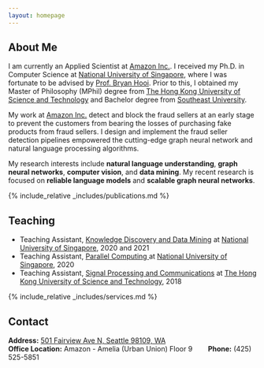 ```yaml
---
layout: homepage
---
```


## About Me

I am currently an Applied Scientist at [Amazon Inc.](https://www.amazon.science/). I received my Ph.D. in Computer Science at [National University of Singapore](https://nus.edu.sg/), where I was fortunate to be advised by [Prof. Bryan Hooi](http://bhooi.github.io/). Prior to this, I obtained my Master of Philosophy (MPhil) degree from [The Hong Kong University of Science and Technology](https://hkust.edu.hk/) and Bachelor degree from [Southeast University](https://www.seu.edu.cn/english/_t1875/main.htm).

My work at [Amazon Inc.](https://www.amazon.science/) detect and block the fraud sellers at an early stage to prevent the customers from bearing the losses of purchasing fake products from fraud sellers.
I design and implement the fraud seller detection pipelines empowered the cutting-edge graph neural network and natural language processing algorithms.

My research interests include **natural language understanding**, **graph neural networks**, **computer vision**, and **data mining**.
My recent research is focused on **reliable language models** and **scalable graph neural networks**.

<!--
<strong style="color:#e74d3c; font-weight:600">I am looking for a postdoc or research scientist position in the US and EU. I would appreciate a ping if you see a job I might fit.</strong>
-->

<!-- ## News

<ul>
<li><strong>[Feb. 2023]</strong> Two papers about <a href="./#publications">continual learning</a> are accepted to <a href="http://cvpr2023.thecvf.com/">CVPR 2023</a>.</li>
  <li><strong>[Feb. 2023]</strong> I will serve as an area chair of <a href="https://www.auai.org/uai2023/">UAI 2023</a>.</li>
  <li><strong>[Dec. 2022]</strong> <a href="https://www.bmvc2023.org">BMVC 2023</a> will be held in Aberdeen, UK, and I will serve as the website chair.</li>
  <li><strong>[Nov. 2022]</strong> Our paper about <a href="https://pure.mpg.de/rest/items/item_3478882_1/component/file_3478883/content">class-incremental learning</a> is accepted to <a href="https://aaai.org/Conferences/AAAI-23/">AAAI 2023</a>.</li>
  <li><strong>[Oct. 2022]</strong> I am recognized as a top reviewer for <a href="https://neurips.cc/Conferences/2022/ProgramCommittee">NeurIPS 2022</a>.</li>
  
<li> <a href="javascript:toggle_vis('newsmore')">Show more</a> </li>
<div id="newsmore" style="display:none"> 
  <li><strong>[Aug. 2022]</strong> I will serve as an area chair of <a href="https://aistats.org/aistats2023/">AISTATS 2023</a>.</li>
  <li><strong>[Jun. 2022]</strong> I will serve as a student mentor of <a href="https://sites.google.com/view/cvpr-academy/">the CVPR Academy</a> at <a href="http://cvpr2022.thecvf.com/">CVPR 2022</a>.</li>
  <li><strong>[Jun. 2022]</strong> I will serve as a website chair of <a href="https://bmvc2022.org/people/organisers/">BMVC 2022</a>, along with <a href="https://yashbhalgat.github.io/">Yash Bhalgat</a>.</li>
  <li><strong>[Sep. 2021]</strong> Our paper about <a href="https://openreview.net/pdf?id=BfPzZSype5M">class-incremental learning</a> is accepted to <a href="https://neurips.cc/Conferences/2021">NeurIPS 2021</a>.</li>
  <li><strong>[Mar. 2021]</strong> Our paper about <a href="https://arxiv.org/pdf/2010.05063.pdf">class-incremental learning</a> is accepted to <a href="http://cvpr2021.thecvf.com/">CVPR 2021</a>.</li>
  <li><strong>[Jul. 2020]</strong> Our paper about <a href="https://link.springer.com/content/pdf/10.1007%2F978-3-030-58517-4_24.pdf">few-shot learning</a> is accepted to <a href="https://eccv2020.eu/">ECCV 2020</a>.</li>
  <li><strong>[Feb. 2020]</strong> Our paper about <a href="https://arxiv.org/pdf/2002.10211.pdf">class-incremental learning</a> is accepted to <a href="http://cvpr2020.thecvf.com/">CVPR 2020</a>.</li>
  <li><strong>[Feb. 2020]</strong> We will host the <a href="https://www.acmmmasia.org/2020/committee.html">ACM Multimedia Asia 2020</a> conference in Singapore!</li>
  <li><strong>[Sep. 2019]</strong> Our paper about <a href="https://papers.nips.cc/paper/2019/file/bf25356fd2a6e038f1a3a59c26687e80-Paper.pdf">few-shot learning</a> is accepted to <a href="https://nips.cc/Conferences/2019">NeurIPS 2019</a>.</li>
  <li><strong>[Mar. 2019]</strong> Our paper about <a href="https://openaccess.thecvf.com/content_CVPR_2019/papers/Sun_Meta-Transfer_Learning_for_Few-Shot_Learning_CVPR_2019_paper.pdf">few-shot learning</a> is accepted to <a href="http://cvpr2019.thecvf.com/">CVPR 2019</a>.</li>
</div>

</ul> -->

{% include_relative _includes/publications.md %}

## Teaching
- Teaching Assistant, [Knowledge Discovery and Data Mining](https://nusmods.com/modules/CS5228/knowledge-discovery-and-data-mining) at [National University of Singapore](https://nus.edu.sg/), 2020 and 2021
- Teaching Assistant, [Parallel Computing ](https://nusmods.com/modules/CS3210/parallel-computing) at [National University of Singapore](https://nus.edu.sg/), 2020
- Teaching Assistant, [Signal Processing and Communications](https://nusmods.com/modules/CS5228/knowledge-discovery-and-data-mining  ) at [The Hong Kong University of Science and Technology](https://hkust.edu.hk/), 2018

{% include_relative _includes/services.md %}

## Contact
**Address:** [501 Fairview Ave N, Seattle 98109, WA](https://goo.gl/maps/3EpPHNd1Q5zvKS8b7)
<br>
**Office Location:** Amazon - Amelia (Urban Union) Floor 9 &nbsp;&nbsp;&nbsp;&nbsp;&nbsp;&nbsp; **Phone:** (425) 525-5851
